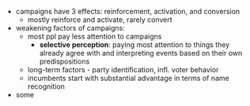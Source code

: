 - campaigns have 3 effects: reinforcement, activation, and conversion
	- mostly reinforce and activate, rarely convert
- weakening factors of campaigns:
	- most ppl pay less attention to campaigns
		- **selective perception**: paying most attention to things they already agree with and interpreting events based on their own predispositions
	- long-term factors - party identification, infl. voter behavior
	- incumbents start with substantial advantage in terms of name recognition
- some 